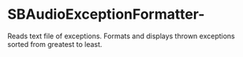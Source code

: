 # SBAudioExceptionFormatter-
Reads text file of exceptions. Formats and displays thrown exceptions sorted from greatest to least.
